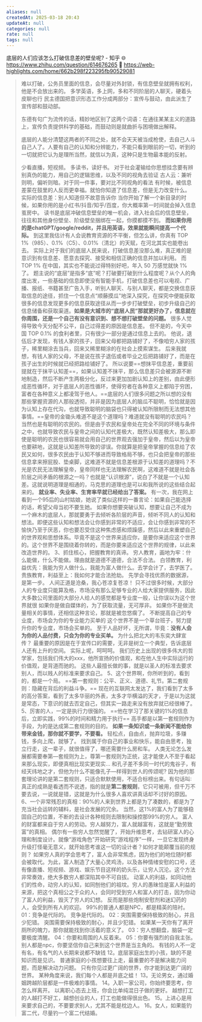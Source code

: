 ```yaml
---
aliases: null
createdAt: 2025-03-18 20:43
updateAt: null
categories: null
rate: null
tags: null
---
```

底层的人们应该怎么打破信息差的壁垒呢? - 知乎
🌐 <https://www.zhihu.com/question/614676265>
🔗 <https://web-highlights.com/home/662b298f223295fb90529081>
> 难以打破，公务员里面的信息，会尽量对外封锁，有信息壁垒就拥有权利，他是不会放出来的。
> 多学英语，多上网，多和不同阶层的人聊天，硬着头皮聊也行
> 民主德国把意识形态工作分成两部分：宣传与鼓动，由此派生了宣传部和鼓动部。
> 
> 东德有句广为流传的话，精妙地区别了这两个词语：在通往某某主义的道路上，宣传负责提供科学的基础，而鼓动则是就曲折与困境做出解释。
> 
> 底层的人能分清楚这两者的不同之处，就不会天天被当成枪使，去自己人斗自己人了。人要有自己的认知和分辨能力，不能只看到眼前的一切，听到的一切就把它认为是理所当然，就信以为真，这种只是生物最本能的反射。
> 
> 少看直播，短视频。
多读书，读好书。
对于社会灌输给你思想挂念要有辨别真伪的能力，用自己的逻辑思维，以及不同的视角去验证
> 古人云：兼听则明，偏听则暗。对于同一件事，要对比不同视角的看法
> 有时候，被信息差蒙在鼓里的人反而更幸福。就怕你知道了信息差，但是无力改变什么。
> 实际的信息差：别人知道但不故意告诉你
> 当你开始了解一个新目录的时候，如果你用的是小红书/抖音/知乎/百度，你大概率第一时间就会掉入信息茧房中。
> 读书是底层冲破信息壁垒的唯一机会，进入社会后的信息壁垒，往往和其他身份壁垒、阶级壁垒捆绑在一起，你摸都摸不到。
> **而如果你用的是chatGPT/google/reddit，并且用英语，效果就能瞬间提高一个代际。**
> 到这里我估计有人会说教育资源的不平衡，但怎么讲，你真有 TOP 1%（985）、0.1%（C5）、0.01%（清北）的天赋，在河北其实也能卷出去。
> 实际上对于我们的底层人民来说，打破信息差没那么难，真正难的是意识到有信息差、愿意去探究、接受和相信正确的信息并加以利用。
> 而 TOP 1% 在中国，其实也不能说过得特别好吧，年入 50 万感觉就快 1% 了。
> 题主说的“底层”是指多“底”呢？打破要打破到什么程度呢？从个人的角度出发，一些基础的信息即使没有智能手机，打破信息差也可以电视、广播、报纸、书籍甚至广告入手，听别人聊天、与别人聊天，都是交换信息获取信息的途径，抓住一个信息点“顺藤摸瓜”地深入探究，在探究中便能获取很多的信息发现更多的信息获取途径从而一步步打破壁垒，初步升级自己的信息储备和获取渠道。**如果是大城市的“底层人民”那就更好办了，信息就在你周围，还是一个自己有没有意识到、想不想打破壁垒的问题。**
> 很多人觉得导致今天分配不公平，自己过得差的原因是信息差。
但不是的，今天中国 TOP 0.1% 的食利者里，只有很少一部分是通过信息上去的。
> 他说，退伍后才发现，有钱人家的孩子，回来父母都把路铺好了，不像咱穷人家的孩子，稀里糊涂去当兵，回来又稀里糊涂的在社会上摸索谋生。
后来我就想，有钱人家的父母，不是说在孩子退伍或者毕业之后把路铺好了，而是在孩子出生的时候就已经把路给铺好了。
> 所以说要==想抹平信息差，重要前提就在于抹平认知差==，如果认知差不抹平，那么信息差只会被源源不断地制造，然后不断产生两极分化，反过来更加加剧认知上的差别，由此便形成恶性循环，对于底层人的恶性循环，使得穷者在各种意义上都陷于穷困，富者在各种意义上都凌驾于他人。==底层的人们很多问题之所以想的没有那些掌握资源的人那般透彻，并非是因为底层人的脑瓜不聪明，恰恰就是因为认知上存在代沟，也就导致聪明的脑袋也只得被认知所限制而无法想其他事情。==皇帝的金锄头难道不是这个道理吗？难道就没有聪明的农民吗？当然也是有聪明的农民的。但是由于农民和皇帝处在完全不同的环境与条件之中，也就导致农民与皇帝之间的认知代差极大，既然认知差极大，那么即使是聪明的农民也很容易就会用自己的世界观去强加于皇帝，然后以为皇帝也要耕地，这就是认知差所导致的谬误。你就算是把皇帝掌握的信息给了农民又如何，很多农民由于认知不够进而导致格局不够，也只会把皇帝的那些信息拿来擦屁股、垫桌脚，这难道不就是信息差根源于认知差的道理吗？不光是农民无法理解皇帝，皇帝同样也无法理解农民啊，这难道不就是社会各阶层之间矛盾的根源之一吗？也就是“认识根源”，说白了不就是一个认知差。这就说明道理是相通的，马克思的道理也是可以和我所说的这些结合起来的。
> **就业率、失业率、生育率早就已经给出了答案。**
> 有一次，我在网上看到一个95后的山村姑娘，她说了类似这样的一番言论：如果自己能选择的话，希望父母当初不要生她。
> 如果你想要突破认知，想要让自己不成为一个麻木的底层人，那就要勇于去倾听各阶层的声音，倾听不同人的认知和想法。即便这些认知和想法会让你感到非常的不适应，会让你感到非常的不愉快乃至于厌恶，你也要忍受住这种焦虑感和烦躁感，然后以此来重塑自己的世界观和思想体系。毕竟不是这个世界来适应你，是要你来适应这个世界的。这个世界不是围绕着你转的，而是你要来适应这个世界的规律，以此来改造世界的。
> 3、抓住核心，把握教育的真谛。
> 穷人教育，画地为牢：什么能做，什么不能做。理由就是道德不道德，合法不合法。
白领教育，利益优先：我能为穷人做什么，我能为富人做什么。去学会计了，去学医了。
贵族教育，利益至上：我如何才能合法抢劫。
> 先学会寻找优质的数据源，是第一步。
> 人间正道是沧桑，我心苍凉复苍凉！
> 只不过很多时候，大部分人的专业度只能算及格，市场没有那么足够专业的人给大家提供服务，因此大多数公司里面的大部分人给人的感觉都是专业度一般，让你误以为这个世界就很
> 如果你是做自媒体的，为了获取流量，无可厚非。
如果你不是做流量相关的事情，还相信这种言论，那就是被忽悠瘸了。
不断提高自己的专业度，市场会为你的专业能力买单的
这个世界不是一个草台班子，努力提升你的专业度，市场会买单的。
至于人品好坏，无所谓，毕竟：**没有人会为你的人品付费，只会为你的专业买单。**
> 为什么把北大的韦东奕大肆宣传？
最重要的原因是在于宣传口的需要，无非是树立一个典型，告诉底层人还有上升的空间。
实际上呢，呵呵呵。
> 我们历史上出现的很多伟大的哲学家，包括我们伟大的xxx，他所宣扬的价值观，和在他人生中实际运行的价值观，是背道而驰的。
> 这些人最擅长做的事，就是以圣人的标准去要求别人，而以贱人的标准来要求自己。
> 5、这个世界啊，你所听到的，看到的，都是一个局。
> ==第一套规则：公平、正义、道德、礼节。第二套规则：隐藏在背后的利益斗争。==
> 现在的互联网太发达了，我们看到了太多的高分答案，看到了太多华丽的外表，太多才华横溢的天才，于是以为这就是常态，下意识的就去否定自己，但其实一路走来没有放弃就已经很棒了。
> 5、厉害的人，一定是执行力很强的。
==他在学习了那关键的1%的信息后，立即实践，99%的时间和精力用于执行==
> 高手都是以第一套规则作为手段，为的是达成第二套规则的目的。
 **如果一条知识或一条新闻不能给你带来金钱，那你就不要学，不要看。**
> 轻松点，自由点，抛弃垃圾，多赚钱，多向上爬，就够了。
> 找到属于你自己的事业和快乐，能自由思考，独立行走，这一辈子，就很值得了，哪还需要什么房和车。
> 人类无论怎么发展都需要奉第—套规则为上，尊第一套规则为正统，这才能使人不至于看起来那么现实，即便真相比现实更现实…
> 和孔子差不多同一时代的鬼谷子，有经天纬地之才，但他为什么不能像孔子—样得到世人的传颂呢?
因为他的那套理论讲的是第二套规则，只适合默默使用，不适合标榜出来。有句话叫∶真正的成熟是看透而不说透，指的就是**第二套规则**，它只可被用，但千万不要去说，一说就是错，这就是为什么很多人喜欢讲真话却不讨好的原因。
> 6、一个非常残忍的真相：90%的人来到世界上都是为了凑数的，都是为了充当社会运转的辅料，是社会发展的冗余。
> 当然，这1%的富人为了能够稳固自己的位置，不断的去设计各种规则去限制和操控那99%的穷人。
> 富人的财富都来自于穷人的劳动。穷人越努力，富人就越富有，这就是“勤劳致富”的真相。
> 偶尔有一些穷人忽然觉醒了，开始升维思考，去钻研富人的心理和制度设计。就像“游戏角色”开始研究“游戏程序”一样，一旦它发现终身升级打怪毫无意义，就开始思考谁这一切的设计者？如何才能颠覆当前的规则？
如果穷人真的学会思考了，富人会非常焦虑，因为他们的地位随时都会被取代。为此，富人制造了大量心灵鸡汤，以及各种情绪安慰的口号，还有像直播、短视频、游戏、娱乐节目这样的奶头乐，让穷人沉沦。这个方法非常奏效，绝大多数穷人都深陷其中不可自拔。
> 动富人的利益，如同动他们的性命，动穷人的认知，如同刨他们的祖坟。穷人的愚昧恰是富人利益的来源，把这个真相公之于众的人，会同时受到穷人和富人的打击，因为你动了富人的利益，毁灭了穷人的幻想。
反而是那些炮制安慰剂和迷幻药的人，会受到所有人的欢迎。
> 99%的普通人都是NPC，都是精英的陪衬。
> 01：竞争是代际的。
> 竞争是代际的。
> 02：突围需要保持极致的耐心，并且少犯错。
> 突围需要保持极致的耐心，并且少犯错。
> 如果某一天你有了离开厕所的魄力，那你就能找到你活着的意义了。
> 03：穷人想翻盘，脑袋一定要极度清醒。
> 04：你要和周围的人反着来。
> 05：你要有强烈的自我主张。
> 别人都是npc，你要坚信你自己来到这个世界是当主角的。
> 有钱的人不一定有名，有名气的人长期来说都不缺钱
> 12。底层家庭出生的小孩，缺的不是知识而是见识。
> 普通家庭的小孩想要往上走，最重要的不是解决能力问题，而是解决动力问题。
> 只有你见过更广阔的世界，你才能到达更广阔的世界。
某种角度来说，我们每个人都是井底之蛙！
> 13。无论男女，通过婚姻跨越阶层都是一件极难的事情。
> 14。入职一家公司，你始终要思考，你怎么样离开。
> 以离职心态去上班，你会比单纯混日子做的更好。
> 越想打工的人越打不好工，越想创业的人，打工也能做得很出色。
> 15。上进心是用来要求自己的，不要要求别人，尤其不能是枕边人。
> 16。女人，如果能钓富二代，尽量钓一个富二代结婚。
